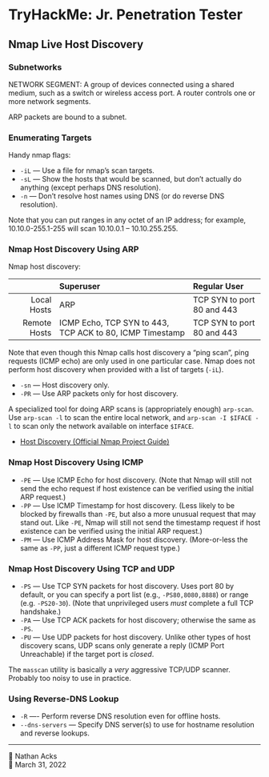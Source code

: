 # TryHackMe: Jr. Penetration Tester

## Nmap Live Host Discovery

### Subnetworks

NETWORK SEGMENT: A group of devices connected using a shared medium, such as a switch or wireless access port. A router controls one or more network segments.

ARP packets are bound to a subnet.

### Enumerating Targets

Handy nmap flags:

* `-iL` — Use a file for nmap’s scan targets.
* `-sL` — Show the hosts that would be scanned, but don’t actually do anything (except perhaps DNS resolution).
* `-n` — Don’t resolve host names using DNS (or do reverse DNS resolution).

Note that you can put ranges in any octet of an IP address; for example, 10.10.0-255.1-255 will scan 10.10.0.1 – 10.10.255.255.

### Nmap Host Discovery Using ARP

Nmap host discovery:

|              | Superuser                                                | Regular User               |
| ------------:|:-------------------------------------------------------- |:-------------------------- |
| Local Hosts  | ARP                                                      | TCP SYN to port 80 and 443 |
| Remote Hosts | ICMP Echo, TCP SYN to 443, TCP ACK to 80, ICMP Timestamp | TCP SYN to port 80 and 443 |

Note that even though this Nmap calls host discovery a “ping scan”, ping requests (ICMP echo) are only used in one particular case. Nmap does not perform host discovery when provided with a list of targets (`-iL`).

* `-sn` — Host discovery only.
* `-PR` — Use ARP packets only for host discovery.

A specialized tool for doing ARP scans is (appropriately enough) `arp-scan`. Use `arp-scan -l` to scan the entire local network, and `arp-scan -I $IFACE -l` to scan only the network available on interface `$IFACE`.

* [Host Discovery (Official Nmap Project Guide)](https://nmap.org/book/man-host-discovery.html)

### Nmap Host Discovery Using ICMP

* `-PE` — Use ICMP Echo for host discovery. (Note that Nmap will still not send the echo request if host existence can be verified using the initial ARP request.)
* `-PP` — Use ICMP Timestamp for host discovery. (Less likely to be blocked by firewalls than `-PE`, but also a more unusual request that may stand out. Like `-PE`, Nmap will still not send the timestamp request if host existence can be verified using the initial ARP request.)
* `-PM` — Use ICMP Address Mask for host discovery. (More-or-less the same as `-PP`, just a different ICMP request type.)

### Nmap Host Discovery Using TCP and UDP

* `-PS` — Use TCP SYN packets for host discovery. Uses port 80 by default, or you can specify a port list (e.g., `-PS80,8080,8888`) or range (e.g. `-PS20-30`). (Note that unprivileged users *must* complete a full TCP handshake.)
* `-PA` — Use TCP ACK packets for host discovery; otherwise the same as `-PS`.
* `-PU` — Use UDP packets for host discovery. Unlike other types of host discovery scans, UDP scans only generate a reply (ICMP Port Unreachable) if the target port is *closed*.

The `masscan` utility is basically a *very* aggressive TCP/UDP scanner. Probably too noisy to use in practice.

### Using Reverse-DNS Lookup

* `-R` —- Perform reverse DNS resolution even for offline hosts.
* `--dns-servers` — Specify DNS server(s) to use for hostname resolution and reverse lookups.

- - - -

<span aria-hidden="true">👤</span> Nathan Acks  
<span aria-hidden="true">📅</span> March 31, 2022
